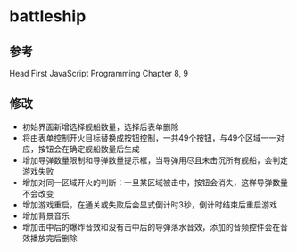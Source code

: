 # battleship  

## 参考  

Head First JavaScript Programming Chapter 8, 9  

## 修改  

+ 初始界面新增选择舰船数量，选择后表单删除  
+ 将由表单控制开火目标替换成按钮控制，一共49个按钮，与49个区域一一对应，按钮会在确定舰船数量后生成  
+ 增加导弹数量限制和导弹数量提示框，当导弹用尽且未击沉所有舰船，会判定游戏失败  
+ 增加对同一区域开火的判断：一旦某区域被击中，按钮会消失，这样导弹数量不会改变  
+ 增加游戏重启，在通关或失败后会显式倒计时3秒，倒计时结束后重启游戏  
+ 增加背景音乐  
+ 增加击中后的爆炸音效和没有击中后的导弹落水音效，添加的音频控件会在音效播放完后删除  
